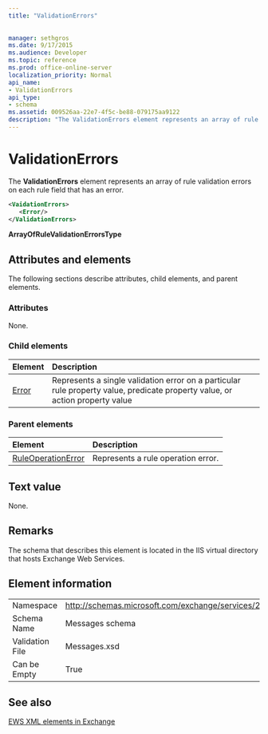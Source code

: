 ```yaml
---
title: "ValidationErrors"
 
 
manager: sethgros
ms.date: 9/17/2015
ms.audience: Developer
ms.topic: reference
ms.prod: office-online-server
localization_priority: Normal
api_name:
- ValidationErrors
api_type:
- schema
ms.assetid: 009526aa-22e7-4f5c-be88-079175aa9122
description: "The ValidationErrors element represents an array of rule validation errors on each rule field that has an error."
---
```


# ValidationErrors

The **ValidationErrors** element represents an array of rule validation errors on each rule field that has an error. 
  
```XML
<VaidationErrors>
   <Error/>
</ValidationErrors>
```

 **ArrayOfRuleValidationErrorsType**
## Attributes and elements

The following sections describe attributes, child elements, and parent elements.
  
### Attributes

None.
  
### Child elements

|**Element**|**Description**|
|:-----|:-----|
|[Error](error.md) <br/> |Represents a single validation error on a particular rule property value, predicate property value, or action property value  <br/> |
   
### Parent elements

|**Element**|**Description**|
|:-----|:-----|
|[RuleOperationError](ruleoperationerror.md) <br/> |Represents a rule operation error.  <br/> |
   
## Text value

None.
  
## Remarks

The schema that describes this element is located in the IIS virtual directory that hosts Exchange Web Services.
  
## Element information

|||
|:-----|:-----|
|Namespace  <br/> |http://schemas.microsoft.com/exchange/services/2006/messages  <br/> |
|Schema Name  <br/> |Messages schema  <br/> |
|Validation File  <br/> |Messages.xsd  <br/> |
|Can be Empty  <br/> |True  <br/> |
   
## See also



[EWS XML elements in Exchange](ews-xml-elements-in-exchange.md)


